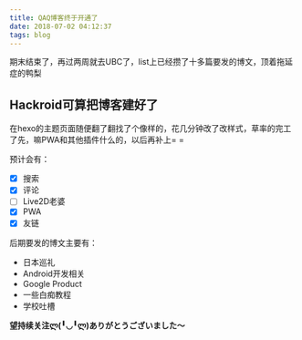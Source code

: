 ```yaml
---
title: QAQ博客终于开通了
date: 2018-07-02 04:12:37
tags: blog
---
```

期末结束了，再过两周就去UBC了，list上已经攒了十多篇要发的博文，顶着拖延症的鸭梨

## Hackroid可算把博客建好了

在hexo的主题页面随便翻了翻找了个像样的，花几分钟改了改样式，草率的完工了先，嘛PWA和其他插件什么的，以后再补上= =

预计会有：

- [x] 搜索
- [x] 评论
- [ ] Live2D老婆
- [x] PWA
- [x] 友链

后期要发的博文主要有：

* 日本巡礼
* Android开发相关
* Google Product
* 一些白痴教程
* 学校吐槽

__望持续关注ლ(╹◡╹ლ)ありがとうございました～__
